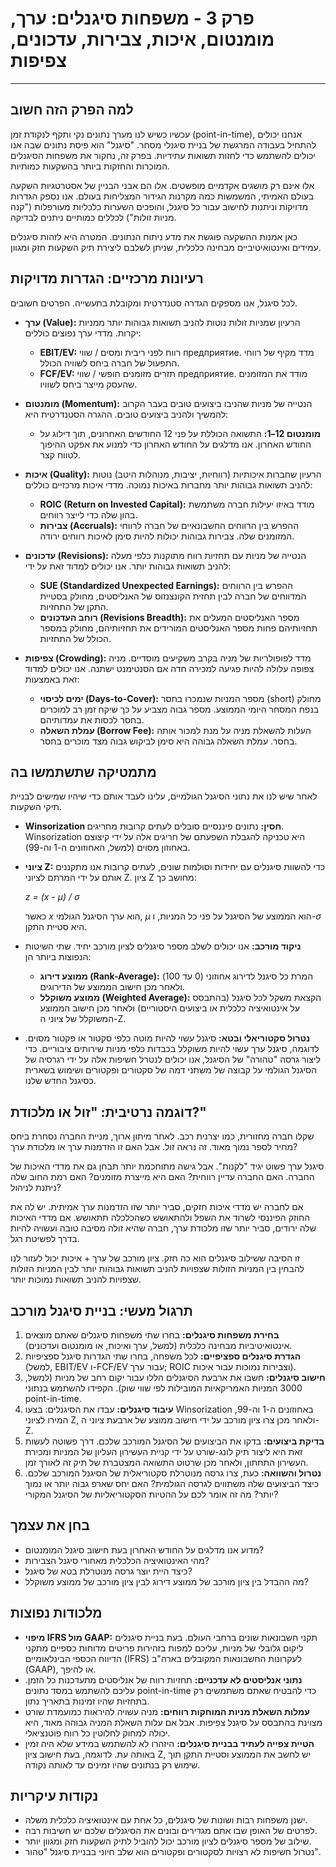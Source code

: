 # פרק 3 - משפחות סיגנלים: ערך, מומנטום, איכות, צבירות, עדכונים, צפיפות

***

## למה הפרק הזה חשוב

עכשיו כשיש לנו מערך נתונים נקי ותקף לנקודת זמן (point-in-time), אנחנו יכולים להתחיל בעבודה המרגשת של בניית סיגנלי מסחר. "סיגנל" הוא פיסת נתונים שבה אנו יכולים להשתמש כדי לחזות תשואות עתידיות. בפרק זה, נחקור את משפחות הסיגנלים המוכרות והחזקות ביותר בהשקעות כמותיות.

אלו אינם רק מושגים אקדמיים מופשטים. אלו הם אבני הבניין של אסטרטגיות השקעה בעולם האמיתי, המשמשות כמה מקרנות הגידור המצליחות בעולם. אנו נספק הגדרות מדויקות וניתנות לחישוב עבור כל סיגנל, והופכים השערות כלכליות מעורפלות ("קנה מניות זולות") לכללים כמותיים ניתנים לבדיקה.

כאן אמנות ההשקעה פוגשת את מדע ניתוח הנתונים. המטרה היא לזהות סיגנלים עמידים ואינטואיטיביים מבחינה כלכלית, שניתן לשלבם ליצירת תיק השקעות חזק ומגוון.

## רעיונות מרכזיים: הגדרות מדויקות

לכל סיגנל, אנו מספקים הגדרה סטנדרטית ומקובלת בתעשייה. הפרטים חשובים.

- **ערך (Value):** הרעיון שמניות זולות נוטות להניב תשואות גבוהות יותר ממניות יקרות. מדדי ערך נפוצים כוללים:
    - **EBIT/EV:** רווח לפני ריבית ומסים / שווי предприятие. מדד מקיף של רווחי התפעול של חברה ביחס לשוויה הכולל.
    - **FCF/EV:** תזרים מזומנים חופשי / שווי предприятие. מודד את המזומנים שהעסק מייצר ביחס לשוויו.

- **מומנטום (Momentum):** הנטייה של מניות שהניבו ביצועים טובים בעבר הקרוב להמשיך ולהניב ביצועים טובים. ההגרה הסטנדרטית היא:
    - **מומנטום 12–1:** התשואה הכוללת על פני 12 החודשים האחרונים, תוך דילוג על החודש האחרון. אנו מדלגים על החודש האחרון כדי למנוע את אפקט ההיפוך לטווח קצר.

- **איכות (Quality):** הרעיון שחברות איכותיות (רווחיות, יציבות, מנוהלות היטב) נוטות להניב תשואות גבוהות יותר מחברות באיכות נמוכה. מדדי איכות מרכזיים כוללים:
    - **ROIC (Return on Invested Capital):** מודד באיזו יעילות חברה משתמשת בהון שלה כדי לייצר רווחים.
    - **צבירות (Accruals):** ההפרש בין הרווחים החשבונאיים של חברה לרווחי המזומנים שלה. צבירות גבוהות יכולות להיות סימן לאיכות רווחים ירודה.

- **עדכונים (Revisions):** הנטייה של מניות עם תחזיות רווח מתוקנות כלפי מעלה להניב תשואות גבוהות יותר. אנו יכולים למדוד זאת על ידי:
    - **SUE (Standardized Unexpected Earnings):** ההפרש בין הרווחים המדווחים של חברה לבין תחזית הקונצנזוס של האנליסטים, מחולק בסטיית התקן של התחזיות.
    - **רוחב העדכונים (Revisions Breadth):** מספר האנליסטים המעלים את תחזיותיהם פחות מספר האנליסטים המורידים את תחזיותיהם, מחולק במספר הכולל של התחזיות.

- **צפיפות (Crowding):** מדד לפופולריות של מניה בקרב משקיעים מוסדיים. מניה צפופה עלולה להיות פגיעה למכירה חדה אם הסנטימנט ישתנה. אנו יכולים למדוד זאת באמצעות:
    - **ימים לכיסוי (Days-to-Cover):** מספר המניות שנמכרו בחסר (short) מחולק בנפח המסחר היומי הממוצע. מספר גבוה מצביע על כך שיקח זמן רב למוכרים בחסר לכסות את עמדותיהם.
    - **עמלת השאלה (Borrow Fee):** העלות להשאלת מניה על מנת למכור אותה בחסר. עמלת השאלה גבוהה היא סימן לביקוש גבוה מצד מוכרים בחסר.

## מתמטיקה שתשתמשו בה

לאחר שיש לנו את נתוני הסיגנל הגולמיים, עלינו לעבד אותם כדי שיהיו שמישים לבניית תיקי השקעות.

- **Winsorization חסין:** נתונים פיננסיים סובלים לעתים קרובות מחריגים. Winsorization היא טכניקה להגבלת השפעתם של חריגים אלה על ידי קיצוצם באחוזון מסוים (למשל, האחוזונים ה-1 וה-99).

- **ציוני Z:** כדי להשוות סיגנלים עם יחידות וסולמות שונים, לעתים קרובות אנו מתקננים אותם על ידי המרתם לציוני Z. ציון Z מחושב כך:

  *z = (x - μ) / σ*

  כאשר *x* הוא ערך הסיגנל הגולמי, *μ* הוא הממוצע של הסיגנל על פני כל המניות, ו-*σ* היא סטיית התקן.

- **ניקוד מורכב:** אנו יכולים לשלב מספר סיגנלים לציון מורכב יחיד. שתי השיטות הנפוצות ביותר הן:
    - **ממוצע דירוג (Rank-Average):** המרת כל סיגנל לדירוג אחוזוני (0 עד 100) ולאחר מכן חישוב הממוצע של הדירוגים.
    - **ממוצע משוקלל (Weighted Average):** הקצאת משקל לכל סיגנל (בהתבסס על אינטואיציה כלכלית או ביצועים היסטוריים) ולאחר מכן חישוב הממוצע המשוקלל של ציוני ה-Z.

- **נטרול סקטוריאלי ובטא:** סיגנל עשוי להיות מוטה כלפי סקטור או פקטור מסוים. לדוגמה, סיגנל ערך עשוי להיות משוקלל בכבדות כלפי מניות שירותים ציבוריים. כדי ליצור גרסה "טהורה" של הסיגנל, אנו יכולים לנטרל חשיפות אלה על ידי רגרסיה של הסיגנל הגולמי על קבוצה של משתני דמה של סקטורים ופקטורים ושימוש בשארית כסיגנל החדש שלנו.

## דוגמה נרטיבית: "זול או מלכודת?"

שקלו חברה מחזורית, כמו יצרנית רכב. לאחר מיתון ארוך, מניית החברה נסחרת ביחס מחיר לספר נמוך מאוד. זה נראה זול. אבל האם זו הזדמנות ערך או מלכודת ערך?

סיגנל ערך פשוט יגיד "לקנות". אבל גישה מתוחכמת יותר תבחן גם את מדדי האיכות של החברה. האם החברה עדיין רווחית? האם היא מייצרת מזומנים? האם רמת החוב שלה ניתנת לניהול?

אם לחברה יש מדדי איכות חזקים, סביר יותר שזו הזדמנות ערך אמיתית. יש לה את החוזק הפיננסי לשרוד את השפל ולהתאושש כשהכלכלה תתאושש. אם מדדי האיכות שלה ירודים, סביר יותר שזו מלכודת ערך, חברה שהיא זולה מסיבה טובה ועשויה להיות בדרך לפשיטת רגל.

זו הסיבה ששילוב סיגנלים הוא כה חזק. ציון מורכב של ערך + איכות יכול לעזור לנו להבחין בין המניות הזולות שצפויות להניב תשואות גבוהות יותר לבין המניות הזולות שצפויות להניב תשואות נמוכות יותר.

## תרגול מעשי: בניית סיגנל מורכב

1.  **בחירת משפחות סיגנלים:** בחרו שתי משפחות סיגנלים שאתם מוצאים אינטואיטיביות מבחינה כלכלית (למשל, ערך ואיכות, או מומנטום ועדכונים).
2.  **הגדרת סיגנלים ספציפיים:** לכל משפחה, בחרו שתי הגדרות סיגנל ספציפיות (למשל, EBIT/EV ו-FCF/EV עבור ערך; ROIC וצבירות נמוכות עבור איכות).
3.  **חישוב סיגנלים:** חשבו את ארבעת הסיגנלים הללו עבור יקום רחב של מניות (למשל, 3000 המניות האמריקאיות המובילות לפי שווי שוק). הקפידו להשתמש בנתוני point-in-time.
4.  **עיבוד סיגנלים:** עבדו את הסיגנלים: בצעו Winsorization באחוזונים ה-1 וה-99, המירו לציוני Z, ולאחר מכן צרו ציון מורכב על ידי חישוב ממוצע של ארבעת ציוני ה-Z.
5.  **בדיקת ביצועים:** בדקו את הביצועים של הסיגנל המורכב שלכם. דרך פשוטה לעשות זאת היא ליצור תיק לונג-שורט על ידי קניית העשירון העליון של המניות ומכירת העשירון התחתון, ולאחר מכן שרטוט התשואה המצטברת של תיק זה לאורך זמן.
6.  **נטרול והשוואה:** כעת, צרו גרסה מנוטרלת סקטוריאלית של הסיגנל המורכב שלכם. כיצד הביצועים שלה משתווים לגרסה הגולמית? האם יחס שארפ גבוה יותר או נמוך יותר? מה זה אומר לכם על ההטיות הסקטוריאליות של הסיגנל המקורי?

## בחן את עצמך

- מדוע אנו מדלגים על החודש האחרון בעת חישוב סיגנל המומנטום?
- מהי האינטואיציה הכלכלית מאחורי סיגנל הצבירות?
- כיצד היית יוצר גרסה מנוטרלת בטא של סיגנל?
- מה ההבדל בין ציון מורכב של ממוצע דירוג לבין ציון מורכב של ממוצע משוקלל?

## מלכודות נפוצות

- **מיפוי IFRS מול GAAP:** תקני חשבונאות שונים ברחבי העולם. בעת בניית סיגנלים ליקום גלובלי של מניות, עליכם למפות בזהירות פריטים מדוחות כספיים מתקני הדיווח הכספי הבינלאומיים (IFRS) לעקרונות החשבונאות המקובלים בארה"ב (GAAP), או להיפך.
- **נתוני אנליסטים לא עדכניים:** תחזיות רווח של אנליסטים מתעדכנות כל הזמן. עליכם להשתמש במסד נתונים point-in-time כדי להבטיח שאתם משתמשים רק בתחזיות שהיו זמינות בתאריך נתון.
- **עמלות השאלת מניות המוחקות רווחים:** מניה עשויה להיראות כמועמדת שורט מצוינת בהתבסס על סיגנל צפיפות. אבל אם עלות השאלת המניה גבוהה מאוד, היא יכולה למחוק לחלוטין כל רווח פוטנציאלי.
- **הטיית צפייה לעתיד בבניית סיגנלים:** היזהרו לא להשתמש במידע שלא היה זמין באותה עת. לדוגמה, בעת חישוב ציון Z, יש לחשב את הממוצע וסטיית התקן תוך שימוש רק בנתונים שהיו זמינים עד לאותה נקודה.

## נקודות עיקריות

-   ישנן משפחות רבות ושונות של סיגנלים, כל אחת עם אינטואיציה כלכלית משלה.
-   לפרטים של האופן שבו אתם מגדירים ובונים את הסיגנלים שלכם יש חשיבות רבה.
-   שילוב של מספר סיגנלים לציון מורכב יכול להוביל לתיק השקעות חזק ומגוון יותר.
-   נטרול חשיפות לא רצויות לסקטורים ופקטורים הוא שלב חיוני בבניית סיגנל "טהור".
